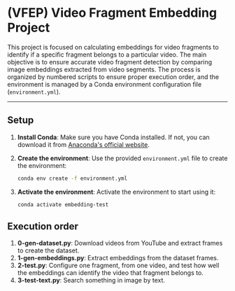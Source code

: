 # (VFEP) Video Fragment Embedding Project

This project is focused on calculating embeddings for video fragments to identify if a specific fragment belongs to a particular video. The main objective is to ensure accurate video fragment detection by comparing image embeddings extracted from video segments. The process is organized by numbered scripts to ensure proper execution order, and the environment is managed by a Conda environment configuration file (`environment.yml`).

---

## Setup

1. **Install Conda**: Make sure you have Conda installed. If not, you can download it from [Anaconda's official website](https://www.anaconda.com/products/distribution).

2. **Create the environment**: Use the provided `environment.yml` file to create the environment:

   ```bash
   conda env create -f environment.yml
   ```

3. **Activate the environment**: Activate the environment to start using it:

   ```bash
   conda activate embedding-test
   ```

## Execution order

1. **0-gen-dataset.py**: Download videos from YouTube and extract frames to create the dataset.
2. **1-gen-embeddings.py**: Extract embeddings from the dataset frames.
3. **2-test.py**: Configure one fragment, from one video, and test how well the embeddings can identify the video that fragment belongs to.
4. **3-test-text.py**: Search something in image by text.

